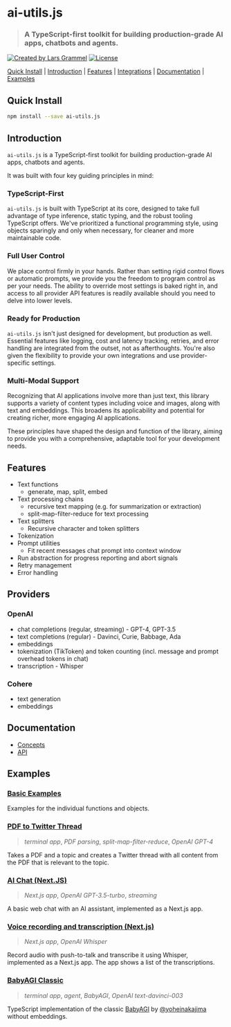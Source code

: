 # ai-utils.js

> ### A TypeScript-first toolkit for building production-grade AI apps, chatbots and agents.

<a href="https://twitter.com/lgrammel" rel="nofollow"><img src="https://img.shields.io/badge/created%20by-@lgrammel-4BBAAB.svg" alt="Created by Lars Grammel" /></a>
<a href="https://opensource.org/licenses/MIT" rel="nofollow"><img src="https://img.shields.io/github/license/lgrammel/ai-utils.js" alt="License" /></a>

[Quick Install](#quick-install) | [Introduction](#introduction) | [Features](#features) | [Integrations](#integrations) | [Documentation](#documentation) | [Examples](#examples)

## Quick Install

```bash
npm install --save ai-utils.js
```

## Introduction

`ai-utils.js` is a TypeScript-first toolkit for building production-grade AI apps, chatbots and agents.

It was built with four key guiding principles in mind:

### TypeScript-First

`ai-utils.js` is built with TypeScript at its core, designed to take full advantage of type inference, static typing, and the robust tooling TypeScript offers. We've prioritized a functional programming style, using objects sparingly and only when necessary, for cleaner and more maintainable code.

### Full User Control

We place control firmly in your hands. Rather than setting rigid control flows or automatic prompts, we provide you the freedom to program control as per your needs. The ability to override most settings is baked right in, and access to all provider API features is readily available should you need to delve into lower levels.

### Ready for Production

`ai-utils.js` isn't just designed for development, but production as well. Essential features like logging, cost and latency tracking, retries, and error handling are integrated from the outset, not as afterthoughts. You're also given the flexibility to provide your own integrations and use provider-specific settings.

### Multi-Modal Support

Recognizing that AI applications involve more than just text, this library supports a variety of content types including voice and images, along with text and embeddings. This broadens its applicability and potential for creating richer, more engaging AI applications.

These principles have shaped the design and function of the library, aiming to provide you with a comprehensive, adaptable tool for your development needs.

## Features

- Text functions
  - generate, map, split, embed
- Text processing chains
  - recursive text mapping (e.g. for summarization or extraction)
  - split-map-filter-reduce for text processing
- Text splitters
  - Recursive character and token splitters
- Tokenization
- Prompt utilities
  - Fit recent messages chat prompt into context window
- Run abstraction for progress reporting and abort signals
- Retry management
- Error handling

## Providers

### OpenAI

- chat completions (regular, streaming) - GPT-4, GPT-3.5
- text completions (regular) - Davinci, Curie, Babbage, Ada
- embeddings
- tokenization (TikToken) and token counting (incl. message and prompt overhead tokens in chat)
- transcription - Whisper

### Cohere

- text generation
- embeddings

## Documentation

- [Concepts](https://ai-utils.dev/concepts)
- [API](https://ai-utils.dev/api/modules)

## Examples

### [Basic Examples](https://github.com/lgrammel/ai-utils.js/tree/main/examples/basic)

Examples for the individual functions and objects.

### [PDF to Twitter Thread](https://github.com/lgrammel/ai-utils.js/tree/main/examples/pdf-to-twitter-thread)

> _terminal app_, _PDF parsing_, _split-map-filter-reduce_, _OpenAI GPT-4_

Takes a PDF and a topic and creates a Twitter thread with all content from the PDF that is relevant to the topic.

### [AI Chat (Next.JS)](https://github.com/lgrammel/ai-utils.js/tree/main/examples/ai-chat-next-js)

> _Next.js app_, _OpenAI GPT-3.5-turbo_, _streaming_

A basic web chat with an AI assistant, implemented as a Next.js app.

### [Voice recording and transcription (Next.js)](https://github.com/lgrammel/ai-utils.js/tree/main/examples/voice-recording-summarizer-next-js)

> _Next.js app_, _OpenAI Whisper_

Record audio with push-to-talk and transcribe it using Whisper, implemented as a Next.js app. The app shows a list of the transcriptions.

### [BabyAGI Classic](https://github.com/lgrammel/ai-utils.js/tree/main/examples/baby-agi)

> _terminal app_, _agent_, _BabyAGI_, _OpenAI text-davinci-003_

TypeScript implementation of the classic [BabyAGI](https://github.com/yoheinakajima/babyagi/blob/main/classic/babyagi.py) by [@yoheinakajima](https://twitter.com/yoheinakajima) without embeddings.
